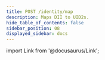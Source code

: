 ```yaml
---
title: POST /identity/map
description: Maps DII to UID2s.
hide_table_of_contents: false
sidebar_position: 08
displayed_sidebar: docs
---
```


import Link from '@docusaurus/Link';

